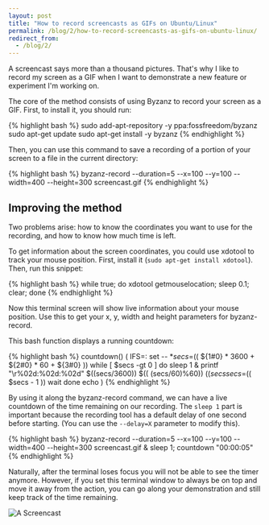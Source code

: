 ```yaml
---
layout: post
title: "How to record screencasts as GIFs on Ubuntu/Linux"
permalink: /blog/2/how-to-record-screencasts-as-gifs-on-ubuntu-linux/
redirect_from:
  - /blog/2/
---
```


A screencast says more than a thousand pictures. That's why I like to record
my screen as a GIF when I want to demonstrate a new feature or experiment I'm working on.

The core of the method consists of using Byzanz to record your screen
as a GIF. First, to install it, you should run:

{% highlight bash %}
sudo add-apt-repository -y ppa:fossfreedom/byzanz
sudo apt-get update
sudo apt-get install -y byzanz
{% endhighlight %}

Then, you can use this command to save a recording of a portion of your
screen to a file in the current directory:

{% highlight bash %}
byzanz-record --duration=5 --x=100 --y=100 --width=400 --height=300 screencast.gif
{% endhighlight %}

Improving the method
---

Two problems arise: how to know the coordinates you want to use for the
recording, and how to know how much time is left.

To get information about the screen coordinates, you could use xdotool to
track your mouse position. First, install it (`sudo apt-get install xdotool`).
Then, run this snippet:

{% highlight bash %}
while true; do xdotool getmouselocation; sleep 0.1; clear; done
{% endhighlight %}

Now this terminal screen will show live information about your mouse position.
Use this to get your x, y, width and height parameters for byzanz-record.

This bash function displays a running countdown:

{% highlight bash %}
countdown()
(
  IFS=:
  set -- $*
  secs=$(( ${1#0} * 3600 + ${2#0} * 60 + ${3#0} ))
  while [ $secs -gt 0 ]
  do
    sleep 1 &
    printf "\r%02d:%02d:%02d" $((secs/3600)) $(( (secs/60)%60)) $((secs%60))
    secs=$(( $secs - 1 ))
    wait
  done
  echo
)
{% endhighlight %}

By using it along the byzanz-record command, we can have a live countdown of the
time remaining on our recording. The `sleep 1` part is important because the recording
tool has a default delay of one second before starting. (You can use the `--delay=X` parameter to modify this).

{% highlight bash %}
byzanz-record --duration=5 --x=100 --y=100 --width=400 --height=300 screencast.gif & sleep 1; countdown "00:00:05"
{% endhighlight %}

Naturally, after the terminal loses focus you will not be able to see the timer anymore.
However, if you set this terminal window to always be on top and move it away from the
action, you can go along your demonstration and still keep track of the time remaining.

![A Screencast](http://i.imgur.com/5gNiyFs.gif)
